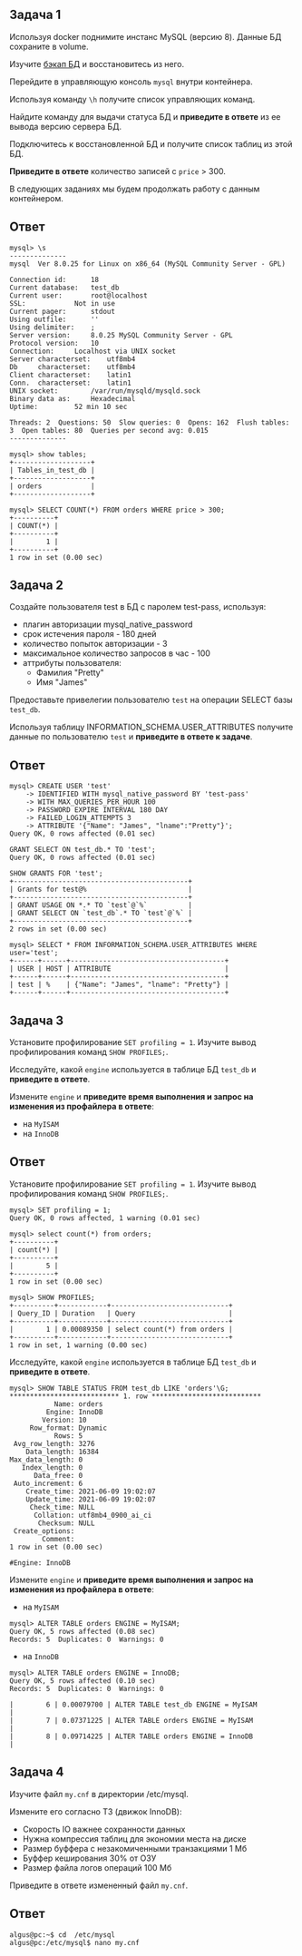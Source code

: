 ## Задача 1

Используя docker поднимите инстанс MySQL (версию 8). Данные БД сохраните в volume.

Изучите [бэкап БД](https://github.com/netology-code/virt-homeworks/tree/master/06-db-03-mysql/test_data) и 
восстановитесь из него.

Перейдите в управляющую консоль `mysql` внутри контейнера.

Используя команду `\h` получите список управляющих команд.

Найдите команду для выдачи статуса БД и **приведите в ответе** из ее вывода версию сервера БД.

Подключитесь к восстановленной БД и получите список таблиц из этой БД.

**Приведите в ответе** количество записей с `price` > 300.

В следующих заданиях мы будем продолжать работу с данным контейнером.

## Ответ

```
mysql> \s
--------------
mysql  Ver 8.0.25 for Linux on x86_64 (MySQL Community Server - GPL)

Connection id:		18
Current database:	test_db
Current user:		root@localhost
SSL:			Not in use
Current pager:		stdout
Using outfile:		''
Using delimiter:	;
Server version:		8.0.25 MySQL Community Server - GPL
Protocol version:	10
Connection:		Localhost via UNIX socket
Server characterset:	utf8mb4
Db     characterset:	utf8mb4
Client characterset:	latin1
Conn.  characterset:	latin1
UNIX socket:		/var/run/mysqld/mysqld.sock
Binary data as:		Hexadecimal
Uptime:			52 min 10 sec

Threads: 2  Questions: 50  Slow queries: 0  Opens: 162  Flush tables: 3  Open tables: 80  Queries per second avg: 0.015
--------------
```
```
mysql> show tables;
+-------------------+
| Tables_in_test_db |
+-------------------+
| orders            |
+-------------------+
```
```
mysql> SELECT COUNT(*) FROM orders WHERE price > 300;
+----------+
| COUNT(*) |
+----------+
|        1 |
+----------+
1 row in set (0.00 sec)

```
## Задача 2

Создайте пользователя test в БД c паролем test-pass, используя:
- плагин авторизации mysql_native_password
- срок истечения пароля - 180 дней 
- количество попыток авторизации - 3 
- максимальное количество запросов в час - 100
- аттрибуты пользователя:
    - Фамилия "Pretty"
    - Имя "James"

Предоставьте привелегии пользователю `test` на операции SELECT базы `test_db`.
    
Используя таблицу INFORMATION_SCHEMA.USER_ATTRIBUTES получите данные по пользователю `test` и 
**приведите в ответе к задаче**.

## Ответ

```
mysql> CREATE USER 'test'
    -> IDENTIFIED WITH mysql_native_password BY 'test-pass'
    -> WITH MAX_QUERIES_PER_HOUR 100
    -> PASSWORD EXPIRE INTERVAL 180 DAY
    -> FAILED_LOGIN_ATTEMPTS 3
    -> ATTRIBUTE '{"Name": "James", "lname":"Pretty"}';
Query OK, 0 rows affected (0.01 sec)

GRANT SELECT ON test_db.* TO 'test';
Query OK, 0 rows affected (0.01 sec)

SHOW GRANTS FOR 'test';
+-------------------------------------------+
| Grants for test@%                         |
+-------------------------------------------+
| GRANT USAGE ON *.* TO `test`@`%`          |
| GRANT SELECT ON `test_db`.* TO `test`@`%` |
+-------------------------------------------+
2 rows in set (0.00 sec)

mysql> SELECT * FROM INFORMATION_SCHEMA.USER_ATTRIBUTES WHERE user='test';
+------+------+--------------------------------------+
| USER | HOST | ATTRIBUTE                            |
+------+------+--------------------------------------+
| test | %    | {"Name": "James", "lname": "Pretty"} |
+------+------+--------------------------------------+
```

## Задача 3

Установите профилирование `SET profiling = 1`.
Изучите вывод профилирования команд `SHOW PROFILES;`.

Исследуйте, какой `engine` используется в таблице БД `test_db` и **приведите в ответе**.

Измените `engine` и **приведите время выполнения и запрос на изменения из профайлера в ответе**:
- на `MyISAM`
- на `InnoDB`

## Ответ


Установите профилирование `SET profiling = 1`.
Изучите вывод профилирования команд `SHOW PROFILES;`.
```
mysql> SET profiling = 1;
Query OK, 0 rows affected, 1 warning (0.01 sec)

mysql> select count(*) from orders;
+----------+
| count(*) |
+----------+
|        5 |
+----------+
1 row in set (0.00 sec)

mysql> SHOW PROFILES;
+----------+------------+-----------------------------+
| Query_ID | Duration   | Query                       |
+----------+------------+-----------------------------+
|        1 | 0.00089350 | select count(*) from orders |
+----------+------------+-----------------------------+
1 row in set, 1 warning (0.00 sec)
```
Исследуйте, какой `engine` используется в таблице БД `test_db` и **приведите в ответе**.

```
mysql> SHOW TABLE STATUS FROM test_db LIKE 'orders'\G;
*************************** 1. row ***************************
           Name: orders
         Engine: InnoDB
        Version: 10
     Row_format: Dynamic
           Rows: 5
 Avg_row_length: 3276
    Data_length: 16384
Max_data_length: 0
   Index_length: 0
      Data_free: 0
 Auto_increment: 6
    Create_time: 2021-06-09 19:02:07
    Update_time: 2021-06-09 19:02:07
     Check_time: NULL
      Collation: utf8mb4_0900_ai_ci
       Checksum: NULL
 Create_options: 
        Comment: 
1 row in set (0.00 sec)

#Engine: InnoDB
```


Измените `engine` и **приведите время выполнения и запрос на изменения из профайлера в ответе**:
- на `MyISAM`

```
mysql> ALTER TABLE orders ENGINE = MyISAM;
Query OK, 5 rows affected (0.08 sec)
Records: 5  Duplicates: 0  Warnings: 0
```
- на `InnoDB`
        
```
mysql> ALTER TABLE orders ENGINE = InnoDB;
Query OK, 5 rows affected (0.10 sec)
Records: 5  Duplicates: 0  Warnings: 0
```
```
|        6 | 0.00079700 | ALTER TABLE test_db ENGINE = MyISAM          |
|        7 | 0.07371225 | ALTER TABLE orders ENGINE = MyISAM           |
|        8 | 0.09714225 | ALTER TABLE orders ENGINE = InnoDB           |
```


## Задача 4 

Изучите файл `my.cnf` в директории /etc/mysql.

Измените его согласно ТЗ (движок InnoDB):
- Скорость IO важнее сохранности данных
- Нужна компрессия таблиц для экономии места на диске
- Размер буффера с незакомиченными транзакциями 1 Мб
- Буффер кеширования 30% от ОЗУ
- Размер файла логов операций 100 Мб

Приведите в ответе измененный файл `my.cnf`.

## Ответ

```
algus@pc:~$ cd  /etc/mysql
algus@pc:/etc/mysql$ nano my.cnf



